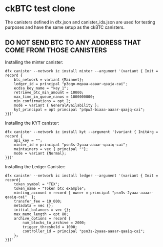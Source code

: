 # ckBTC test clone
The canisters defined in dfx.json and canister_ids.json are used for testing purposes and have the same setup as the ckBTC canisters.
## DO NOT SEND BTC TO ANY ADDRESS THAT COME FROM THOSE CANISTERS


Installing the minter canister:
```
dfx canister --network ic install minter --argument '(variant { Init = record {
    btc_network = variant {Mainnet};
    ledger_id = principal "p3oqo-mqaaa-aaaar-qaaja-cai";
    ecdsa_key_name = "key_1";
    retrieve_btc_min_amount = 10000;
    max_time_in_queue_nanos = 1000000000;
    min_confirmations = opt 2;
    mode = variant { GeneralAvailability };
    kyt_principal = opt principal "p4pw2-biaaa-aaaar-qaajq-cai";
}})'
```

Installing the KYT canister:
```
dfx canister --network ic install kyt --argument '(variant { InitArg = record {
    api_key = "";
    minter_id = principal "psn3s-2yaaa-aaaar-qaaiq-cai";
    maintainers = vec { principal ""};
    mode = variant {Normal};
}})'
```

Installing the Ledger Canister:
```
dfx canister --network ic install ledger --argument '(variant { Init = record{
    token_symbol = "TEX";
    token_name = "Token btc example";
    minting_account = record { owner = principal "psn3s-2yaaa-aaaar-qaaiq-cai"  };
    transfer_fee = 10_000;
    metadata = vec {};
    initial_balances = vec {};
    max_memo_length = opt 80;
    archive_options = record {
        num_blocks_to_archive = 2000;
        trigger_threshold = 1000;
        controller_id = principal "psn3s-2yaaa-aaaar-qaaiq-cai";
    };
}})'
```
